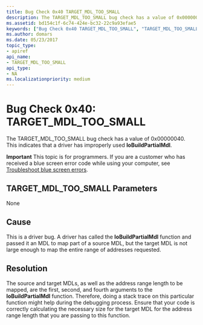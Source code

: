 ```yaml
---
title: Bug Check 0x40 TARGET_MDL_TOO_SMALL
description: The TARGET_MDL_TOO_SMALL bug check has a value of 0x00000040. This indicates that a driver has improperly used IoBuildPartialMdl.
ms.assetid: bd154c1f-6c74-424e-bc32-22c9a93efae5
keywords: ["Bug Check 0x40 TARGET_MDL_TOO_SMALL", "TARGET_MDL_TOO_SMALL"]
ms.author: domars
ms.date: 05/23/2017
topic_type:
- apiref
api_name:
- TARGET_MDL_TOO_SMALL
api_type:
- NA
ms.localizationpriority: medium
---
```


# Bug Check 0x40: TARGET\_MDL\_TOO\_SMALL


The TARGET\_MDL\_TOO\_SMALL bug check has a value of 0x00000040. This indicates that a driver has improperly used **IoBuildPartialMdl**.

**Important** This topic is for programmers. If you are a customer who has received a blue screen error code while using your computer, see [Troubleshoot blue screen errors](http://windows.microsoft.com/windows-10/troubleshoot-blue-screen-errors).

## TARGET\_MDL\_TOO\_SMALL Parameters


None

Cause
-----

This is a driver bug. A driver has called the **IoBuildPartialMdl** function and passed it an MDL to map part of a source MDL, but the target MDL is not large enough to map the entire range of addresses requested.

Resolution
----------

The source and target MDLs, as well as the address range length to be mapped, are the first, second, and fourth arguments to the **IoBuildPartialMdl** function. Therefore, doing a stack trace on this particular function might help during the debugging process. Ensure that your code is correctly calculating the necessary size for the target MDL for the address range length that you are passing to this function.

 

 




